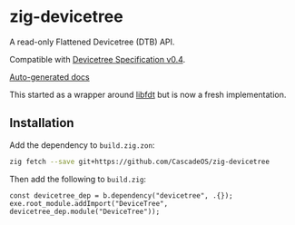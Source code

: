 # zig-devicetree

A read-only Flattened Devicetree (DTB) API.

Compatible with [Devicetree Specification v0.4](https://github.com/devicetree-org/devicetree-specification/releases/tag/v0.4).

[Auto-generated docs](https://cascadeos.github.io/zig-devicetree/)

This started as a wrapper around [libfdt](https://github.com/dgibson/dtc/tree/main/libfdt) but is now a fresh implementation.

## Installation

Add the dependency to `build.zig.zon`:

```sh
zig fetch --save git+https://github.com/CascadeOS/zig-devicetree
```

Then add the following to `build.zig`:

```zig
const devicetree_dep = b.dependency("devicetree", .{});
exe.root_module.addImport("DeviceTree", devicetree_dep.module("DeviceTree"));
```
